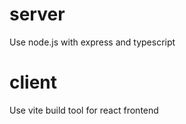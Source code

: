 # server

Use node.js with express and typescript

# client

Use vite build tool for react frontend
